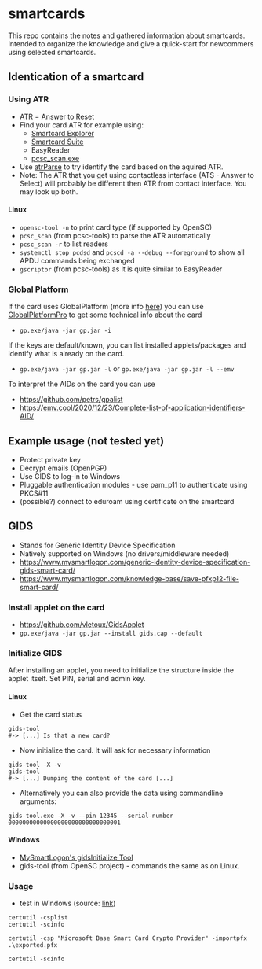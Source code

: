 # smartcards
This repo contains the notes and gathered information about smartcards. Intended to organize the knowledge and give a quick-start for newcommers using selected smartcards.

## Identication of a smartcard
### Using ATR 
- ATR = Answer to Reset
- Find your card ATR for example using: 
    - [Smartcard Explorer](https://sourceforge.net/projects/jsmartcard/)
    - [Smartcard Suite](https://sourceforge.net/projects/smartcardsuite/)
    - EasyReader
    - [pcsc_scan.exe](https://pcsc-tools.apdu.fr/)
- Use [atrParse](https://smartcard-atr.apdu.fr/) to try identify the card based on the aquired ATR.
- Note: The ATR that you get using contactless interface (ATS - Answer to Select) will probably be different then ATR from contact interface. You may look up both.
#### Linux
- `opensc-tool -n` to print card type (if supported by OpenSC)
- `pcsc_scan` (from pcsc-tools) to parse the ATR automatically
- `pcsc_scan -r` to list readers
- `systemctl stop pcdsd` and `pcscd -a --debug --foreground` to show all APDU commands being exchanged
- `gscriptor` (from pcsc-tools) as it is quite similar to EasyReader

### Global Platform 
If the card uses GlobalPlatform (more info [here](https://github.com/martinpaljak/GlobalPlatformPro/tree/master/docs/pdfs)) you can use [GlobalPlatformPro](https://github.com/martinpaljak/GlobalPlatformPro/) to get some technical info about the card
- `gp.exe/java -jar gp.jar -i`

If the keys are default/known, you can list installed applets/packages and identify what is already on the card.
- `gp.exe/java -jar gp.jar -l` or `gp.exe/java -jar gp.jar -l --emv`

To interpret the AIDs on the card you can use 
- https://github.com/petrs/gpalist
- https://emv.cool/2020/12/23/Complete-list-of-application-identifiers-AID/

## Example usage (not tested yet)
- Protect private key
- Decrypt emails (OpenPGP)
- Use GIDS to log-in to Windows
- Pluggable authentication modules - use pam_p11 to authenticate using PKCS#11
- (possible?) connect to eduroam using certificate on the smartcard

## GIDS
- Stands for Generic Identity Device Specification 
- Natively supported on Windows (no drivers/middleware needed)
- https://www.mysmartlogon.com/generic-identity-device-specification-gids-smart-card/
- https://www.mysmartlogon.com/knowledge-base/save-pfxp12-file-smart-card/
### Install applet on the card
- https://github.com/vletoux/GidsApplet
- `gp.exe/java -jar gp.jar --install gids.cap --default`
### Initialize GIDS
After installing an applet, you need to initialize the structure inside the applet itself. Set PIN, serial and admin key.
#### Linux
- Get the card status 
```
gids-tool
#-> [...] Is that a new card?
```
- Now initialize the card. It will ask for necessary information
```    
gids-tool -X -v
gids-tool
#-> [...] Dumping the content of the card [...]
```
- Alternatively you can also provide the data using commandline arguments:
```
gids-tool.exe -X -v --pin 12345 --serial-number 00000000000000000000000000000001
```
#### Windows
- [MySmartLogon's gidsInitialize Tool](http://download.mysmartlogon.com/gids/InitializeGids.exe) 
- gids-tool (from OpenSC project) - commands the same as on Linux. 

### Usage
- test in Windows (source: [link](https://techcommunity.microsoft.com/t5/core-infrastructure-and-security/manually-importing-keys-into-a-smart-card/ba-p/1128396))
```
certutil -csplist
certutil -scinfo

certutil -csp "Microsoft Base Smart Card Crypto Provider" -importpfx .\exported.pfx

certutil -scinfo
```